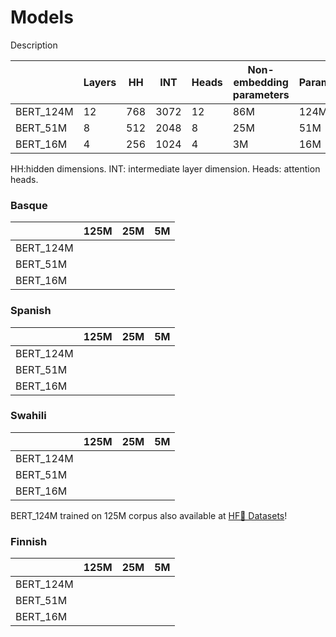 # Models

Description

|           | Layers | HH     | INT  | Heads | Non-embedding parameters | Parameters |
|-----------|--------|--------|------|-------|--------------------------|------------|
| BERT_124M | 12     | 768    | 3072 | 12    | 86M                      | 124M       |
| BERT_51M  | 8      | 512    | 2048 | 8     | 25M                      | 51M        |
| BERT_16M  | 4      | 256    | 1024 | 4     | 3M                       | 16M        |

HH:hidden dimensions. INT: intermediate layer dimension. Heads: attention heads.


### Basque

|            |   125M                           |   25M                             |   5M                                  |
|------------|----------------------------------|-----------------------------------|---------------------------------------|
| BERT_124M  |                                  |                                   |                                       |
| BERT_51M   |                                  |                                   |                                       |
| BERT_16M   |                                  |                                   |                                       |

### Spanish

|            |   125M                           |   25M                             |   5M                                  |
|------------|----------------------------------|-----------------------------------|---------------------------------------|
| BERT_124M  |                                  |                                   |                                       |
| BERT_51M   |                                  |                                   |                                       |
| BERT_16M   |                                  |                                   |                                       |

### Swahili

|            |   125M                           |   25M                             |   5M                                  |
|------------|----------------------------------|-----------------------------------|---------------------------------------|
| BERT_124M  |                                  |                                   |                                       |
| BERT_51M   |                                  |                                   |                                       |
| BERT_16M   |                                  |                                   |                                       |

BERT_124M trained on 125M corpus also available at [HF🤗 Datasets](https://huggingface.co/datasets/orai-nlp/)!

### Finnish

|            |   125M                           |   25M                             |   5M                                  |
|------------|----------------------------------|-----------------------------------|---------------------------------------|
| BERT_124M  |                                  |                                   |                                       |
| BERT_51M   |                                  |                                   |                                       |
| BERT_16M   |                                  |                                   |                                       |
